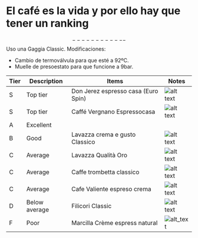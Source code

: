 # El café es la vida y por ello hay que tener un ranking
$$------------$$
Uso una Gaggia Classic. 
Modificaciones:
* Cambio de termoválvula para que esté a 92ºC.
* Muelle de presoestato para que funcione a 9bar.

| Tier | Description   | Items                               | Notes                                                                                                                                              |
|------|---------------|-------------------------------------|----------------------------------------------------------------------------------------------------------------------------------------------------|
| S    | Top tier      | Don Jerez espresso casa (Euro Spin) | ![alt text](https://www.eurospin.it/wp-content/uploads/5-6.jpg)                                                                                    |
| S    | Top tier      | Caffé Vergnano Espressocasa         | ![alt text](https://www.caffevergnano.es/wp-content/uploads/2022/05/espresso-casa-500x500.jpg)                                                     |
| A    | Excellent     |                                     |                                                                                                                                                    |
| B    | Good          | Lavazza crema e gusto Classico      | ![alt text](https://m.media-amazon.com/images/I/71UAJwk9txL.jpg)                                                                                   |
| C    | Average       | Lavazza Qualità Oro                 | ![alt text](https://espressoblue.com/767-home_default/ground-coffee-lavazza-qualita-oro.jpg)                                                       |
| C    | Average       | Caffe trombetta classico            | ![alt text](https://m.media-amazon.com/images/I/61OpczYZgwL._AC_UF894,1000_QL80_.jpg)                                                       |
| C    | Average       | Cafe Valiente espreso crema         | ![alt text](https://encrypted-tbn0.gstatic.com/images?q=tbn:ANd9GcTrn-NKAc2U9A-VZhAohReoEwN2rKndT6FUZQ&s)                                                       |
| D    | Below average | Filicori Classic                    | ![alt text](https://data.promoqui.it/offers/images/056/102/505/medium/crop_66a17f45-4a24-40fa-b879-000a43be90da_big_20240725002511.jpg?1721910647) |
| F    | Poor          | Marcilla Crème espress natural      | ![alt_text](https://compra.vilamercat.cat/10740-large_default/cafe-marcilla-creme-expres-natural-250-g.jpg)                                        |
